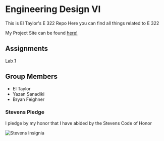# Engineering Design VI

This is El Taylor's E 322 Repo
Here you can find all things related to E 322

My Project Site can be found [here!](https://sites.google.com/stevens.edu/first-site/home)
## Assignments

  [Lab 1](https://github.com/ETaylor2/EngDesignVI/blob/main/Lab_1.md)
  
  

## Group Members
- El Taylor 
- Yazan Sanadiki
- Bryan Feighner

### Stevens Pledge
I pledge by my honor that I have abided by the Stevens Code of Honor

![Stevens Insignia](https://www.google.com/imgres?imgurl=https%3A%2F%2Fimageio.forbes.com%2Fspecials-images%2Fimageserve%2F559d7d8ce4b05c2c3431c151%2F0x0.jpg%3Fformat%3Djpg%26crop%3D416%2C416%2Cx0%2Cy0%2Csafe%26height%3D200%26width%3D200%26fit%3Dbounds&imgrefurl=https%3A%2F%2Fwww.forbes.com%2Fcolleges%2Fstevens-institute-of-technology%2F&tbnid=Syrc_9CxABxGeM&vet=10CBAQxiAoA2oXChMIuPzOpdXw_AIVAAAAAB0AAAAAEAY..i&docid=Mu0jKZY_3XFbiM&w=200&h=200&itg=1&q=engineering%20stevens&ved=0CBAQxiAoA2oXChMIuPzOpdXw_AIVAAAAAB0AAAAAEAY)
